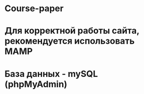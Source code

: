 # Сourse-paper
# Для корректной работы сайта, рекомендуется использовать MAMP
# База данных - mySQL (phpMyAdmin)
